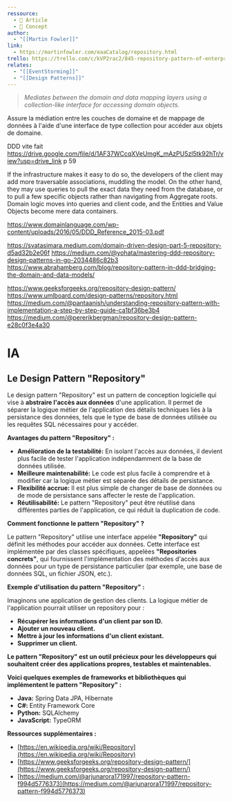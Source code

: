 ```yaml
---
ressource:
  - 📰 Article
  - 🧠 Concept
author:
  - "[[Martin Fowler]]"
link:
  - https://martinfowler.com/eaaCatalog/repository.html
trello: https://trello.com/c/kVP2rac2/845-repository-pattern-of-enterprise-application-architecture-martin-fowler
relates:
  - "[[EventStorming]]"
  - "[[Design Patterns]]"
---
```

> _Mediates between the domain and data mapping layers using a collection-like interface for accessing domain objects._

Assure la médiation entre les couches de domaine et de mappage de données à l'aide d'une interface de type collection pour accéder aux objets de domaine.

DDD vite fait https://drive.google.com/file/d/1AF37WCcqXVeUmgK_mAzPU5zl5tk92hTr/view?usp=drive_link
p 59

If the infrastructure makes it easy to
do so, the developers of the client may add more traversable
associations, muddling the model. On the other hand, they may
use queries to pull the exact data they need from the database, or
to pull a few specific objects rather than navigating from
Aggregate roots. Domain logic moves into queries and client
code, and the Entities and Value Objects become mere data
containers.

https://www.domainlanguage.com/wp-content/uploads/2016/05/DDD_Reference_2015-03.pdf

https://svatasimara.medium.com/domain-driven-design-part-5-repository-d5ad32b2e06f
https://medium.com/@yohata/mastering-ddd-repository-design-patterns-in-go-2034486c82b3
https://www.abrahamberg.com/blog/repository-pattern-in-ddd-bridging-the-domain-and-data-models/

https://www.geeksforgeeks.org/repository-design-pattern/
https://www.umlboard.com/design-patterns/repository.html
https://medium.com/@pantaanish/understanding-repository-pattern-with-implementation-a-step-by-step-guide-ca1bf36be3b4
https://medium.com/@pererikbergman/repository-design-pattern-e28c0f3e4a30

# IA

##   Le Design Pattern "Repository"

Le design pattern "Repository" est un pattern de conception logicielle qui vise à **abstraire l'accès aux données** d'une application. Il permet de séparer la logique métier de l'application des détails techniques liés à la persistance des données, tels que le type de base de données utilisée ou les requêtes SQL nécessaires pour y accéder.

**Avantages du pattern "Repository" :**

- **Amélioration de la testabilité:** En isolant l'accès aux données, il devient plus facile de tester l'application indépendamment de la base de données utilisée.
- **Meilleure maintenabilité:** Le code est plus facile à comprendre et à modifier car la logique métier est séparée des détails de persistance.
- **Flexibilité accrue:** Il est plus simple de changer de base de données ou de mode de persistance sans affecter le reste de l'application.
- **Réutilisabilité:** Le pattern "Repository" peut être réutilisé dans différentes parties de l'application, ce qui réduit la duplication de code.

**Comment fonctionne le pattern "Repository" ?**

Le pattern "Repository" utilise une interface appelée **"Repository"** qui définit les méthodes pour accéder aux données. Cette interface est implémentée par des classes spécifiques, appelées **"Repositories concrets"**, qui fournissent l'implémentation des méthodes d'accès aux données pour un type de persistance particulier (par exemple, une base de données SQL, un fichier JSON, etc.).

**Exemple d'utilisation du pattern "Repository" :**

Imaginons une application de gestion des clients. La logique métier de l'application pourrait utiliser un repository pour :

- **Récupérer les informations d'un client par son ID.**
- **Ajouter un nouveau client.**
- **Mettre à jour les informations d'un client existant.**
- **Supprimer un client.**

**Le pattern "Repository" est un outil précieux pour les développeurs qui souhaitent créer des applications propres, testables et maintenables.**

**Voici quelques exemples de frameworks et bibliothèques qui implémentent le pattern "Repository" :**

- **Java:** Spring Data JPA, Hibernate
- **C#:** Entity Framework Core
- **Python:** SQLAlchemy
- **JavaScript:** TypeORM

**Ressources supplémentaires :**

- [https://en.wikipedia.org/wiki/Repository](https://en.wikipedia.org/wiki/Repository)
- [https://www.geeksforgeeks.org/repository-design-pattern/](https://www.geeksforgeeks.org/repository-design-pattern/)
- [https://medium.com/@arjunarora171997/repository-pattern-f994d5776373](https://medium.com/@arjunarora171997/repository-pattern-f994d5776373)